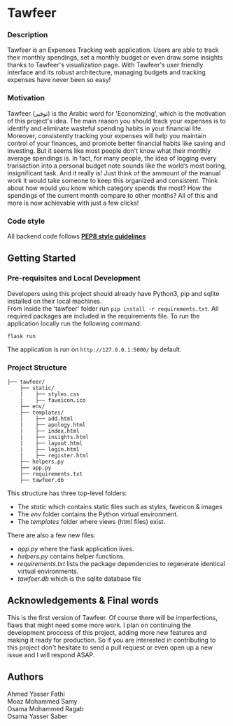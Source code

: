 # Tawfeer
### Description
Tawfeer is an Expenses Tracking web application. Users are able to track their monthly spendings, 
set a monthly budget or even draw some insights thanks to Tawfeer's visualization page. 
With Tawfeer's user friendly interface and its robust architecture, managing budgets and tracking expenses have never been so easy!

### Motivation
Tawfeer (توفير) is the Arabic word for 'Economizing', which is the motivation of this project's idea.
The main reason you should track your expenses is to identify and eliminate wasteful spending habits in your financial life. 
Moreover, consistently tracking your expenses will help you maintain control of your finances, and promote better financial habits like saving and investing.
But it seems like most people don't know what their monthly average spendings is. In fact, for many people, the idea of logging every transaction 
into a personal budget note sounds like the world’s most boring, insignificant task. And it really is! Just think of the ammount
of the manual work it would take someone to keep this organized and consistent. Think about how would you know which category spends the most?
How the spendings of the current month compare to other months? All of this and more is now achievable with just a few clicks!

### Code style
All backend code follows [**PEP8 style guidelines**](https://www.python.org/dev/peps/pep-0008/)

## Getting Started
### Pre-requisites and Local Development
Developers using this project should already have Python3, pip and sqlite installed on their local machines.\
From inside the 'tawfeer' folder run `pip install -r requirements.txt`. All required packages are included in the requirements file.
To run the application locally run the following command:

    flask run

The application is run on `http://127.0.0.1:5000/` by default.

### Project Structure
    ├── tawfeer/
        ├── static/
        |    ├── styles.css
        |    ├── faveicon.ico
        ├── env/
        ├── templates/
        |    ├── add.html
        |    ├── apology.html
        |    ├── index.html
        |    ├── insights.html
        |    ├── layout.html
        |    ├── login.html
        |    ├── register.html
        ├── helpers.py
        ├── app.py
        ├── requirements.txt
        ├── tawfeer.db

This structure has three top-level folders:
* The *static* which contains static files such as styles, faveicon & images
* The *env* folder contains the Python virtual environment.
* The *templates* folder where views (html files) exist.

There are also a few new files:
* *app.py* where the flask application lives.
* *helpers.py* contains helper functions.
* *requirements.txt* lists the package dependencies to regenerate identical virtual environments.
* *tawfeer.db* which is the sqlite database file

## Acknowledgements & Final words
This is the first version of Tawfeer. Of course there will be imperfections, flaws that might need some more work. I plan on continuing the development proccess
of this project, adding more new features and making it ready for production. So if you are interested in contributing to this project don't hesitate to send a 
pull request or even open up a new issue and I will respond ASAP.

## Authors
Ahmed Yasser Fathi<br>
Moaz Mohammed Samy<br>
Osama Mohammed Ragab<br> 
Osama Yasser Saber

